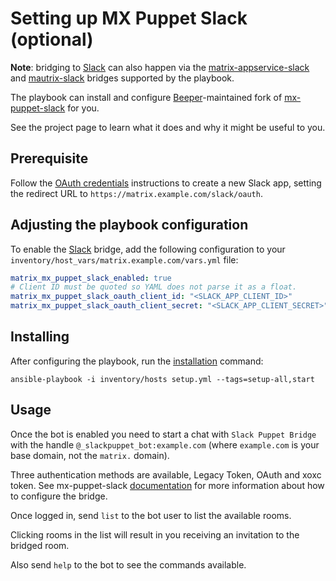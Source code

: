 # Setting up MX Puppet Slack (optional)

**Note**: bridging to [Slack](https://slack.com) can also happen via the
[matrix-appservice-slack](configuring-playbook-bridge-appservice-slack.md) and [mautrix-slack](configuring-playbook-bridge-mautrix-slack.md) bridges supported by the playbook.

The playbook can install and configure [Beeper](https://www.beeper.com/)-maintained fork of
[mx-puppet-slack](https://gitlab.com/beeper/mx-puppet-monorepo) for you.

See the project page to learn what it does and why it might be useful to you.

## Prerequisite

Follow the [OAuth credentials](https://github.com/Sorunome/mx-puppet-slack#option-2-oauth) instructions to create a new Slack app, setting the redirect URL to `https://matrix.example.com/slack/oauth`.

## Adjusting the playbook configuration

To enable the [Slack](https://slack.com/) bridge, add the following configuration to your `inventory/host_vars/matrix.example.com/vars.yml` file:

```yaml
matrix_mx_puppet_slack_enabled: true
# Client ID must be quoted so YAML does not parse it as a float.
matrix_mx_puppet_slack_oauth_client_id: "<SLACK_APP_CLIENT_ID>"
matrix_mx_puppet_slack_oauth_client_secret: "<SLACK_APP_CLIENT_SECRET>"
```

## Installing

After configuring the playbook, run the [installation](installing.md) command:

```
ansible-playbook -i inventory/hosts setup.yml --tags=setup-all,start
```

## Usage

Once the bot is enabled you need to start a chat with `Slack Puppet Bridge` with
the handle `@_slackpuppet_bot:example.com` (where `example.com` is your base
domain, not the `matrix.` domain).

Three authentication methods are available, Legacy Token, OAuth and xoxc token.
See mx-puppet-slack [documentation](https://github.com/Sorunome/mx-puppet-slack)
for more information about how to configure the bridge.

Once logged in, send `list` to the bot user to list the available rooms.

Clicking rooms in the list will result in you receiving an invitation to the
bridged room.

Also send `help` to the bot to see the commands available.
